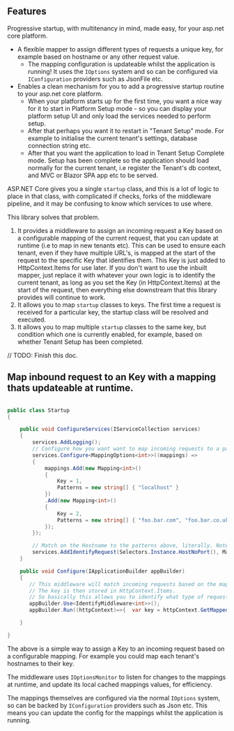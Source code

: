 ## Features

Progressive startup, with multitenancy in mind, made easy, for your asp.net core platform.

- A flexible mapper to assign different types of requests a unique key, for example based on hostname or any other request value. 
    - The mapping configuration is updateable whilst the application is running! It uses the `IOptions` system and so can be configured via `IConfiguration` providers such as JsonFile etc.
- Enables a clean mechanism for you to add a progressive startup routine to your asp.net core platform.
    - When your platform starts up for the first time, you want a nice way for it to start in Platform Setup mode - so you can display your platform setup UI and only load the services needed to perform setup.
    - After that perhaps you want it to restart in "Tenant Setup" mode. For example to initialise the current tenant's settings, database connection string etc.
    - After that you want the application to load in Tenant Setup Complete mode. Setup has been complete so the application should load normally for the current tenant, i.e register the Tenant's db context, and MVC or Blazor SPA app etc to be served.

ASP.NET Core gives you a single `startup` class, and this is a lot of logic to place in that class, with complicated if checks, forks of the middleware pipeline, and it may be confusing to know which services to use where.

This library solves that problem.

1. It provides a middleware to assign an incoming request a Key based on a configurable mapping of the current request, that you can update at runtime (i.e to map in new tenants etc). This can be used to ensure each tenant, even if they have multiple URL's, is mapped at the start of the request to the specific Key that identifies them. This Key is just added to HttpContext.Items for use later. If you don't want to use the inbuilt mapper, just replace it with whatever your own logic is to identify the current tenant, as long as you set the Key (in HttpContext.Items) at the start of the request, then everything else downstream that this library provides will continue to work.
2. It allows you to map `startup` classes to keys. The first time a request is received for a particular key, the startup class will be resolved and executed.
3. It allows you to map multiple `startup` classes to the same key, but condition which one is currently enabled, for example, based on whether Tenant Setup has been completed.

// TODO: Finish this doc.

## Map inbound request to an Key with a mapping thats updateable at runtime.

```csharp

public class Startup
{

    public void ConfigureServices(IServiceCollection services)
    {        
        services.AddLogging();
        // Configure how you want want to map incoming requests to a particular keys.
        services.Configure<MappingOptions<int>>((mappings) =>
        {
            mappings.Add(new Mapping<int>()
            {
                Key = 1,
                Patterns = new string[] { "localhost" }
            })
            .Add(new Mapping<int>()
            {
                Key = 2,
                Patterns = new string[] { "foo.bar.com", "foo.bar.co.uk" }
            });
        });       

        // Match on the Hostname to the patterns above, literally. Note glob patterns are also available.
        services.AddIdentifyRequest(Selectors.Instance.HostNoPort(), Matchers.Instance.Literal());
	}

    public void Configure(IApplicationBuilder appBuilder)
    {
       // This middleware will match incoming requests based on the mapping patterns set above to the Key.
       // The key is then stored in HttpContext.Items. 
       // So basically this allows you to identify what type of request you are dealing with - i.e perhaps its for a particular tenant etc.
       appBuilder.Use<IdentifyMiddleware<int>>();
       appBuilder.Run((httpContext)=>{  var key = httpContext.GetMappedKey<int>(); // will be 1 for localhost.  })

	}

}
```

The above is a simple way to assign a Key to an incoming request based on a configurable mapping.
For example you could map each tenant's hostnames to their key.

The middleware uses `IOptionsMonitor` to listen for changes to the mappings at runtime,
and update its local cached mappings values, for efficiency.

The mappings themselves are configured via the normal `IOptions` system, so can be backed by `IConfiguration` providers such as Json etc.
This means you can update the config for the mappings whilst the application is running.